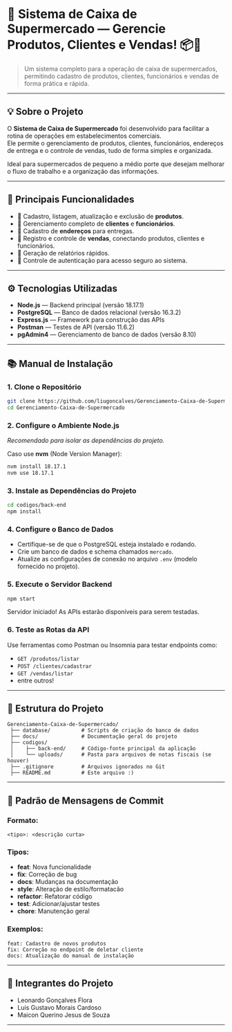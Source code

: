 
# 🛒 **Sistema de Caixa de Supermercado** — Gerencie Produtos, Clientes e Vendas! 📦💾

> Um sistema completo para a operação de caixa de supermercados, permitindo cadastro de produtos, clientes, funcionários e vendas de forma prática e rápida.

---

## 💡 Sobre o Projeto

O **Sistema de Caixa de Supermercado** foi desenvolvido para facilitar a rotina de operações em estabelecimentos comerciais.  
Ele permite o gerenciamento de produtos, clientes, funcionários, endereços de entrega e o controle de vendas, tudo de forma simples e organizada.

Ideal para supermercados de pequeno a médio porte que desejam melhorar o fluxo de trabalho e a organização das informações.

---

## 🎯 Principais Funcionalidades

- 🛙️ Cadastro, listagem, atualização e exclusão de **produtos**.
- 👥 Gerenciamento completo de **clientes** e **funcionários**.
- 📍 Cadastro de **endereços** para entregas.
- 💾 Registro e controle de **vendas**, conectando produtos, clientes e funcionários.
- 📁 Geração de relatórios rápidos.
- 🔐 Controle de autenticação para acesso seguro ao sistema.

---

## ⚙️ Tecnologias Utilizadas

- **Node.js** — Backend principal (versão 18.17.1)
- **PostgreSQL** — Banco de dados relacional (versão 16.3.2)
- **Express.js** — Framework para construção das APIs
- **Postman** — Testes de API (versão 11.6.2)
- **pgAdmin4** — Gerenciamento de banco de dados (versão 8.10)

---

## 📚 Manual de Instalação

### 1. Clone o Repositório
```bash
git clone https://github.com/liugoncalves/Gerenciamento-Caixa-de-Supermercado.git
cd Gerenciamento-Caixa-de-Supermercado
```

### 2. Configure o Ambiente Node.js
*Recomendado para isolar as dependências do projeto.*

Caso use **nvm** (Node Version Manager):
```bash
nvm install 18.17.1
nvm use 18.17.1
```

### 3. Instale as Dependências do Projeto
```bash
cd codigos/back-end
npm install
```

### 4. Configure o Banco de Dados
- Certifique-se de que o PostgreSQL esteja instalado e rodando.
- Crie um banco de dados e schema chamados `mercado`.
- Atualize as configurações de conexão no arquivo `.env` (modelo fornecido no projeto).

### 5. Execute o Servidor Backend
```bash
npm start
```

Servidor iniciado! As APIs estarão disponíveis para serem testadas.

### 6. Teste as Rotas da API
Use ferramentas como Postman ou Insomnia para testar endpoints como:

- `GET /produtos/listar`
- `POST /clientes/cadastrar`
- `GET /vendas/listar`
- entre outros!

---

## 💼 Estrutura do Projeto

```plaintext
Gerenciamento-Caixa-de-Supermercado/
 ├── database/          # Scripts de criação do banco de dados
 ├── docs/              # Documentação geral do projeto
 ├── codigos/
 │    ├── back-end/     # Código-fonte principal da aplicação
 │    └── uploads/      # Pasta para arquivos de notas fiscais (se houver)
 ├── .gitignore         # Arquivos ignorados no Git
 ├── README.md          # Este arquivo :) 
```

---

## 📆 Padrão de Mensagens de Commit

### Formato:
```text
<tipo>: <descrição curta>
```

### Tipos:
- **feat**: Nova funcionalidade
- **fix**: Correção de bug
- **docs**: Mudanças na documentação
- **style**: Alteração de estilo/formatacão
- **refactor**: Refatorar código
- **test**: Adicionar/ajustar testes
- **chore**: Manutenção geral

### Exemplos:
```text
feat: Cadastro de novos produtos
fix: Correção no endpoint de deletar cliente
docs: Atualização do manual de instalação
```

---

## 👤 Integrantes do Projeto

- Leonardo Gonçalves Flora
- Luis Gustavo Morais Cardoso
- Maicon Querino Jesus de Souza

---
